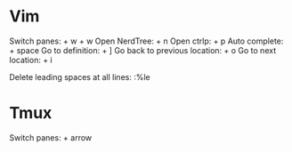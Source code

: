 # Vim
Switch panes: <ctrl> + w + w
Open NerdTree: <ctrl> + n
Open ctrlp: <ctrl> + p
Auto complete: <ctrl> + space
Go to definition: <ctrl> + ]
Go back to previous location: <ctrl> + o
Go to next location: <ctrl> + i

Delete leading spaces at all lines: :%le

# Tmux
Switch panes: <M> + arrow


